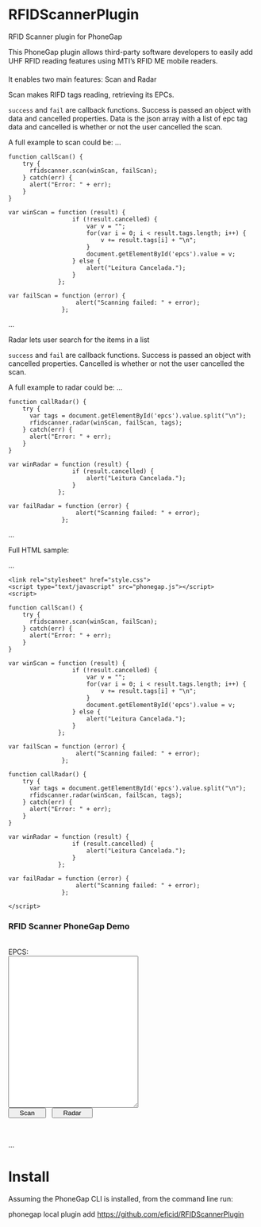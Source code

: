 RFIDScannerPlugin
=================

RFID Scanner plugin for PhoneGap

This PhoneGap plugin allows third-party software developers to easily add UHF RFID reading features using MTI’s RFID ME&#153; mobile readers.

It enables two main features: Scan and Radar

Scan makes RIFD tags reading, retrieving its EPCs.

`success` and `fail` are callback functions. Success is passed an object with data and cancelled properties. Data is the json array with a list of epc tag data and cancelled is whether or not the user cancelled the scan.

A full example to scan could be:
...

    function callScan() {
        try {
          rfidscanner.scan(winScan, failScan);
        } catch(err) {
          alert("Error: " + err);
        }
    }

    var winScan = function (result) {
                      if (!result.cancelled) {
                          var v = "";
                          for(var i = 0; i < result.tags.length; i++) {
                              v += result.tags[i] + "\n";
                          }
                          document.getElementById('epcs').value = v;
                      } else {
                          alert("Leitura Cancelada.");
                      }
                  };

    var failScan = function (error) {
                       alert("Scanning failed: " + error);
                   };
                   
...

Radar lets user search for the items in a list

`success` and `fail` are callback functions. Success is passed an object with cancelled properties. Cancelled is whether or not the user cancelled the scan.

A full example to radar could be:
...

    function callRadar() {
        try {
          var tags = document.getElementById('epcs').value.split("\n");
          rfidscanner.radar(winScan, failScan, tags);
        } catch(err) {
          alert("Error: " + err);
        }
    }

    var winRadar = function (result) {
                      if (result.cancelled) {
                          alert("Leitura Cancelada.");
                      }
                  };

    var failRadar = function (error) {
                       alert("Scanning failed: " + error);
                   };
                   
...

Full HTML sample:

...

<!DOCTYPE html>
<html>
<head>
    <title>RFID Scanner PhoneGap Demo</title>

    <link rel="stylesheet" href="style.css">
    <script type="text/javascript" src="phonegap.js"></script>
    <script>

    function callScan() {
        try {
          rfidscanner.scan(winScan, failScan);
        } catch(err) {
          alert("Error: " + err);
        }
    }

    var winScan = function (result) {
                      if (!result.cancelled) {
                          var v = "";
                          for(var i = 0; i < result.tags.length; i++) {
                              v += result.tags[i] + "\n";
                          }
                          document.getElementById('epcs').value = v;
                      } else {
                          alert("Leitura Cancelada.");
                      }
                  };

    var failScan = function (error) {
                       alert("Scanning failed: " + error);
                   };

    function callRadar() {
        try {
          var tags = document.getElementById('epcs').value.split("\n");
          rfidscanner.radar(winScan, failScan, tags);
        } catch(err) {
          alert("Error: " + err);
        }
    }

    var winRadar = function (result) {
                      if (result.cancelled) {
                          alert("Leitura Cancelada.");
                      }
                  };

    var failRadar = function (error) {
                       alert("Scanning failed: " + error);
                   };

    </script>
</head>
<body>
<div id="all">
    <div id="title">
        <h3>RFID Scanner PhoneGap Demo</h3>
    </div>
    <div id="body">
        <br>
        <form>
            EPCS:
            <br/>
            <textarea rows="20" cols="30" name="epcs" id="epcs"> </textarea>
            <br/>
            <input type="button" value="    Scan    " onclick="callScan()">
            &nbsp;
            <input type="button" value="    Radar    " onclick="callRadar()">
        </form>
        <br>
        <p id="retorno"></p>
    </div>
</div>
</body>
</html>

...

Install
========
Assuming the PhoneGap CLI is installed, from the command line run:

phonegap local plugin add https://github.com/eficid/RFIDScannerPlugin
